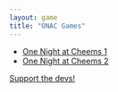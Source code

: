 ```yaml
---
layout: game
title: "ONAC Games"
---
```


<ul>
    <li><a href="onac1/">One Night at Cheems 1</a></li>
    <li><a href="onac2/">One Night at Cheems 2</a></li>
</ul>

<a href="https://discord.gg/vUFQxXYhjz">Support the devs!</a>

